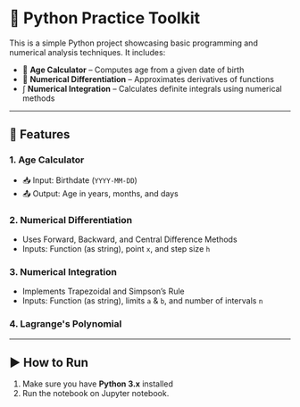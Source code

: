# 🐍 Python Practice Toolkit

This is a simple Python project showcasing basic programming and numerical analysis techniques. It includes:

- 📆 **Age Calculator** – Computes age from a given date of birth  
- 🧮 **Numerical Differentiation** – Approximates derivatives of functions  
- ∫ **Numerical Integration** – Calculates definite integrals using numerical methods

---

## 🚀 Features

### 1. Age Calculator
- 📥 Input: Birthdate (`YYYY-MM-DD`)  
- 📤 Output: Age in years, months, and days  

### 2. Numerical Differentiation
- Uses Forward, Backward, and Central Difference Methods  
- Inputs: Function (as string), point `x`, and step size `h`

### 3. Numerical Integration
- Implements Trapezoidal and Simpson’s Rule  
- Inputs: Function (as string), limits `a` & `b`, and number of intervals `n`  

### 4. Lagrange's Polynomial
---

## ▶️ How to Run

1. Make sure you have **Python 3.x** installed  
2. Run the notebook on Jupyter notebook.

